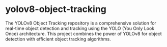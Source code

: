 # yolov8-object-tracking
The YOLOv8 Object Tracking repository is a comprehensive solution for real-time object detection and tracking using the YOLO (You Only Look Once) architecture. This project combines the power of YOLOv8 for object detection with efficient object tracking algorithms.
